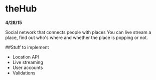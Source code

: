 # theHub
__4/28/15__

Social network that connects people with  places 
You can live stream a place, find out who's where and whether the place is popping or not.

##Stuff to implement
* Location API
* Live streaming
* User accounts
* Validations
